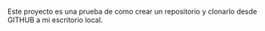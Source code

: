 Este proyecto es una prueba de como crear un repositorio y clonarlo desde GITHUB a mi escritorio local. 